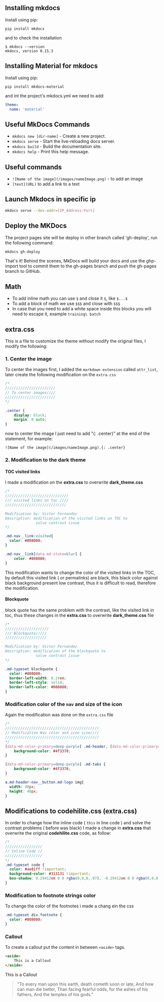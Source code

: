 ## Installing mkdocs

Install using pip:

```
pip install mkdocs
```
and to check the installation 
```
$ mkdocs --version
mkdocs, version 0.15.3
```
## Installing Material for mkdocs

Install using pip:

```
pip install mkdocs-material
```
and int the project's mkdocs.yml we need to add:

```yml
theme:
  name: 'material' 
```

## Useful MkDocs Commands

* `mkdocs new [dir-name]` - Create a new project.
* `mkdocs serve` - Start the live-reloading docs server.
* `mkdocs build` - Build the documentation site.
* `mkdocs help` - Print this help message.

## Useful commands 

* `![Name of the image](/images/nameImage.png)` -  to add an image 
* `[text](URL)` to add a link to a text 

## Launch Mkdocs in specific ip

```bash
mkdocs serve --dev-addr=[IP_Address:Port]
```

## Deploy the MKDocs

The project pages site will be deploy in other branch called 'gh-deploy', run the following command:

```bash
mkdocs gh-deploy
```

That's it! Behind the scenes, MkDocs will build your docs and use the ghp-import tool to commit them to the gh-pages branch and push the gh-pages branch to GitHub.

## Math

* To add inline math you can use `$` and close it `$`, like `$...$`
* To add a block of math we use `$$$` and close with `$$$`
* In case that you need to add a white space inside this blocks you will need to escape it, example `training\ batch`

## extra.css

This is a file to customize the theme without modify the original files, I modify the following:

### 1. Center the image

To center the images first, I added the `markdown extension` called `attr_list`, later create the following modification on the `extra.css`

```css
/*
///////////////////////
// To center images////
///////////////////////
*/

.center {
    display: block;
    margin: 0 auto;
}
```

now to center the image I just need to add "{: .center}" at the end of the statement, for example:

`![Name of the image](/images/nameImage.png).{: .center}`

### 2. Modification to the dark theme

#### TOC visited links
I made a modification on the **extra.css** to overwrite **dark_theme.css**

```css
/*
/////////////////////////////
/// visited links on toc ////
////////////////////////////

Modification by: Victor Fernandez
Description: modification of the visited links on TOC to 
              solve contrast issue
*/

.md-nav__link:visited{
  color: #808080;
}

.md-nav__link[data-md-state=blur] {
    color: #808080;
}
```
This modification wants to change the color of the visited links in the TOC, by default this visited link ( or permalinks) are black, this black color against black background present low contrast, thus it is difficult to read, therefore the modification.

#### Blockquote 

block quote has the same problem with the contrast, like the visited link in toc, thus these changes in the **extra.css** to overwrite **dark_theme.css** file

```css
/*
////////////////////
/// Blockquote/////
///////////////////

Modification by: Victor Fernandez
Description: modification of the blockquote to 
              solve contrast issue
*/

.md-typeset blockquote {
  color: #808080;
  border-left-width: 0.2rem;
  border-left-style: solid;
  border-left-color: #808080;
}
```

### Modification color of the `nav` and size of the icon

Again the modification was done on the `extra.css` file 

```css
/* 
///////////////////////////////////////////
// Modification Nav color and icon size////
///////////////////////////////////////////
*/
[data-md-color-primary=deep-purple] .md-header, [data-md-color-primary=deep-purple] .md-hero {
    background-color: #4f3378;
}

[data-md-color-primary=deep-purple] .md-tabs {
    background-color: #4f3378;
}

a.md-header-nav__button.md-logo img{
  width: 48px;
  height: 48px;
}
```

## Modifications to codehilite.css (extra.css)

In order to change how the inline code ( `this` in line code ) and solve the contrast problems ( before was black) I made a change in **extra.css** that overwrite the original **codehilite.css** code, as follow:

```css
/*
/////////////////
// Inline Code //
/////////////////
*/
.md-typeset code {
  color: #ae81ff !important;
  background-color: #313131 !important;
  box-shadow: 0.29412em 0 0 rgba(0,0,0,.07), -0.29412em 0 0 rgba(0,0,0,.07);
}
```


### Modification to footnote strings color

To change the color of the footnotes i made a chang ein the css

```css
.md-typeset div.footnote {
  color: #808080;
}
```

### Callout

To create a callout put the content in between `<aside>` tags.

```html
<aside>
    This is a Callout
</aside>
```
<aside>
    This is a Callout
</aside>

>"To every man upon this earth, death cometh soon or late, And how can man die better, Than facing fearful odds, for the ashes of his fathers, And the temples of his gods." 
